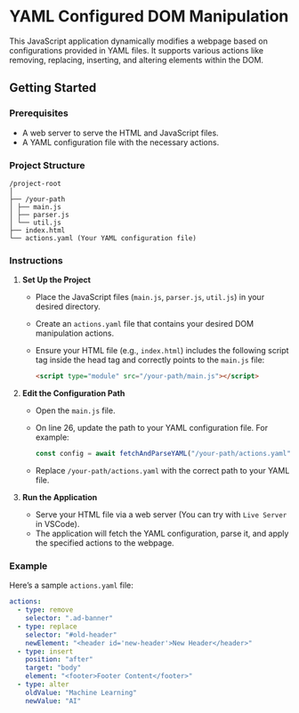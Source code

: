 # YAML Configured DOM Manipulation

This JavaScript application dynamically modifies a webpage based on configurations provided in YAML files. It supports various actions like removing, replacing, inserting, and altering elements within the DOM.

## Getting Started

### Prerequisites

- A web server to serve the HTML and JavaScript files.
- A YAML configuration file with the necessary actions.

### Project Structure

```
/project-root
│
├── /your-path
│ ├── main.js
│ ├── parser.js
│ └── util.js
├── index.html
└── actions.yaml (Your YAML configuration file)
```

### Instructions

1. **Set Up the Project**

   - Place the JavaScript files (`main.js`, `parser.js`, `util.js`) in your desired directory.
   - Create an `actions.yaml` file that contains your desired DOM manipulation actions.
   - Ensure your HTML file (e.g., `index.html`) includes the following script tag inside the head tag and correctly points to the `main.js` file:

     ```html
     <script type="module" src="/your-path/main.js"></script>
     ```

2. **Edit the Configuration Path**

   - Open the `main.js` file.
   - On line 26, update the path to your YAML configuration file. For example:

     ```javascript
     const config = await fetchAndParseYAML("/your-path/actions.yaml");
     ```

   - Replace `/your-path/actions.yaml` with the correct path to your YAML file.

3. **Run the Application**
   - Serve your HTML file via a web server (You can try with `Live Server` in VSCode).
   - The application will fetch the YAML configuration, parse it, and apply the specified actions to the webpage.

### Example

Here’s a sample `actions.yaml` file:

```yaml
actions:
  - type: remove
    selector: ".ad-banner"
  - type: replace
    selector: "#old-header"
    newElement: "<header id='new-header'>New Header</header>"
  - type: insert
    position: "after"
    target: "body"
    element: "<footer>Footer Content</footer>"
  - type: alter
    oldValue: "Machine Learning"
    newValue: "AI"
```
